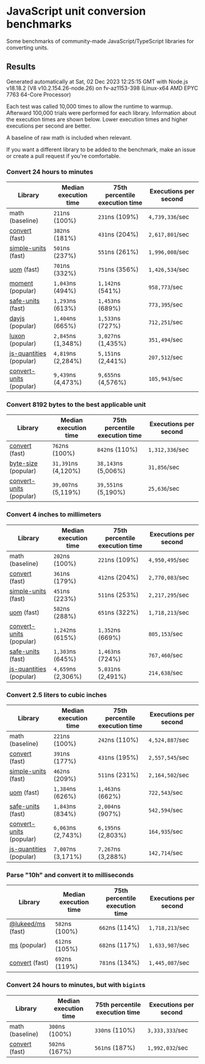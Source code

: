 # JavaScript unit conversion benchmarks

Some benchmarks of community-made JavaScript/TypeScript libraries for converting units.

## Results

<!-- beginblock(results) -->

Generated automatically at Sat, 02 Dec 2023 12:25:15 GMT with Node.js v18.18.2 (V8 v10.2.154.26-node.26) on fv-az1153-398 (Linux-x64 AMD EPYC 7763 64-Core Processor)

Each test was called 10,000 times to allow the runtime to warmup.
Afterward 100,000 trials were performed for each library.
Information about the execution times are shown below.
Lower execution times and higher executions per second are better.

A baseline of raw math is included when relevant.

If you want a different library to be added to the benchmark, make an issue or create a pull request if you're comfortable.

### Convert 24 hours to minutes

| Library                                                            | Median execution time | 75th percentile execution time | Executions per second |
| ------------------------------------------------------------------ | --------------------- | ------------------------------ | --------------------- |
| math (baseline)                                                    | `211`ns (100%)        | `231`ns (109%)                 | `4,739,336`/sec       |
| [convert](https://npmjs.com/package/convert) (fast)                | `382`ns (181%)        | `431`ns (204%)                 | `2,617,801`/sec       |
| [simple-units](https://npmjs.com/package/simple-units) (fast)      | `501`ns (237%)        | `551`ns (261%)                 | `1,996,008`/sec       |
| [uom](https://npmjs.com/package/uom) (fast)                        | `701`ns (332%)        | `751`ns (356%)                 | `1,426,534`/sec       |
| [moment](https://npmjs.com/package/moment) (popular)               | `1,043`ns (494%)      | `1,142`ns (541%)               | `958,773`/sec         |
| [safe-units](https://npmjs.com/package/safe-units) (fast)          | `1,293`ns (613%)      | `1,453`ns (689%)               | `773,395`/sec         |
| [dayjs](https://npmjs.com/package/dayjs) (popular)                 | `1,404`ns (665%)      | `1,533`ns (727%)               | `712,251`/sec         |
| [luxon](https://npmjs.com/package/luxon) (popular)                 | `2,845`ns (1,348%)    | `3,027`ns (1,435%)             | `351,494`/sec         |
| [js-quantities](https://npmjs.com/package/js-quantities) (popular) | `4,819`ns (2,284%)    | `5,151`ns (2,441%)             | `207,512`/sec         |
| [convert-units](https://npmjs.com/package/convert-units) (popular) | `9,439`ns (4,473%)    | `9,655`ns (4,576%)             | `105,943`/sec         |

### Convert 8192 bytes to the best applicable unit

| Library                                                            | Median execution time | 75th percentile execution time | Executions per second |
| ------------------------------------------------------------------ | --------------------- | ------------------------------ | --------------------- |
| [convert](https://npmjs.com/package/convert) (fast)                | `762`ns (100%)        | `842`ns (110%)                 | `1,312,336`/sec       |
| [byte-size](https://npmjs.com/package/byte-size) (popular)         | `31,391`ns (4,120%)   | `38,143`ns (5,006%)            | `31,856`/sec          |
| [convert-units](https://npmjs.com/package/convert-units) (popular) | `39,007`ns (5,119%)   | `39,551`ns (5,190%)            | `25,636`/sec          |

### Convert 4 inches to millimeters

| Library                                                            | Median execution time | 75th percentile execution time | Executions per second |
| ------------------------------------------------------------------ | --------------------- | ------------------------------ | --------------------- |
| math (baseline)                                                    | `202`ns (100%)        | `221`ns (109%)                 | `4,950,495`/sec       |
| [convert](https://npmjs.com/package/convert) (fast)                | `361`ns (179%)        | `412`ns (204%)                 | `2,770,083`/sec       |
| [simple-units](https://npmjs.com/package/simple-units) (fast)      | `451`ns (223%)        | `511`ns (253%)                 | `2,217,295`/sec       |
| [uom](https://npmjs.com/package/uom) (fast)                        | `582`ns (288%)        | `651`ns (322%)                 | `1,718,213`/sec       |
| [convert-units](https://npmjs.com/package/convert-units) (popular) | `1,242`ns (615%)      | `1,352`ns (669%)               | `805,153`/sec         |
| [safe-units](https://npmjs.com/package/safe-units) (fast)          | `1,303`ns (645%)      | `1,463`ns (724%)               | `767,460`/sec         |
| [js-quantities](https://npmjs.com/package/js-quantities) (popular) | `4,659`ns (2,306%)    | `5,031`ns (2,491%)             | `214,638`/sec         |

### Convert 2.5 liters to cubic inches

| Library                                                            | Median execution time | 75th percentile execution time | Executions per second |
| ------------------------------------------------------------------ | --------------------- | ------------------------------ | --------------------- |
| math (baseline)                                                    | `221`ns (100%)        | `242`ns (110%)                 | `4,524,887`/sec       |
| [convert](https://npmjs.com/package/convert) (fast)                | `391`ns (177%)        | `431`ns (195%)                 | `2,557,545`/sec       |
| [simple-units](https://npmjs.com/package/simple-units) (fast)      | `462`ns (209%)        | `511`ns (231%)                 | `2,164,502`/sec       |
| [uom](https://npmjs.com/package/uom) (fast)                        | `1,384`ns (626%)      | `1,463`ns (662%)               | `722,543`/sec         |
| [safe-units](https://npmjs.com/package/safe-units) (fast)          | `1,843`ns (834%)      | `2,004`ns (907%)               | `542,594`/sec         |
| [convert-units](https://npmjs.com/package/convert-units) (popular) | `6,063`ns (2,743%)    | `6,195`ns (2,803%)             | `164,935`/sec         |
| [js-quantities](https://npmjs.com/package/js-quantities) (popular) | `7,007`ns (3,171%)    | `7,267`ns (3,288%)             | `142,714`/sec         |

### Parse "10h" and convert it to milliseconds

| Library                                                   | Median execution time | 75th percentile execution time | Executions per second |
| --------------------------------------------------------- | --------------------- | ------------------------------ | --------------------- |
| [@lukeed/ms](https://npmjs.com/package/@lukeed/ms) (fast) | `582`ns (100%)        | `662`ns (114%)                 | `1,718,213`/sec       |
| [ms](https://npmjs.com/package/ms) (popular)              | `612`ns (105%)        | `682`ns (117%)                 | `1,633,987`/sec       |
| [convert](https://npmjs.com/package/convert) (fast)       | `692`ns (119%)        | `781`ns (134%)                 | `1,445,087`/sec       |

### Convert 24 hours to minutes, but with `bigint`s

| Library                                             | Median execution time | 75th percentile execution time | Executions per second |
| --------------------------------------------------- | --------------------- | ------------------------------ | --------------------- |
| math (baseline)                                     | `300`ns (100%)        | `330`ns (110%)                 | `3,333,333`/sec       |
| [convert](https://npmjs.com/package/convert) (fast) | `502`ns (167%)        | `561`ns (187%)                 | `1,992,032`/sec       |

<!-- endblock(results) -->
